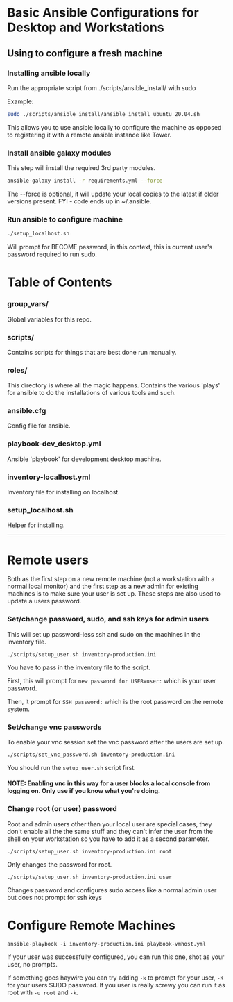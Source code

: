 # Basic Ansible Configurations for Desktop and Workstations

## Using to configure a fresh machine ##

### Installing ansible locally ###

Run the appropriate script from ./scripts/ansible_install/ with sudo

Example:
```bash
sudo ./scripts/ansible_install/ansible_install_ubuntu_20.04.sh
```

This allows you to use ansible locally to configure the machine as opposed to registering it with a remote ansible instance like Tower.

### Install ansible galaxy modules ###
This step will install the required 3rd party modules.
```bash
ansible-galaxy install -r requirements.yml --force
```
 The --force is optional, it will update your local copies to the latest if older versions present.  FYI - code ends up in ~/.ansible.

### Run ansible to configure machine ###

```bash
./setup_localhost.sh
```

Will prompt for BECOME password, in this context, this is current user's password required to run sudo.

# Table of Contents #

### group_vars/ ###
Global variables for this repo.

### scripts/ ###
Contains scripts for things that are best done run manually.

### roles/ ###
This directory is where all the magic happens.  Contains the various 'plays' for ansible to do the installations of various tools and such.

### ansible.cfg ###
Config file for ansible.

### playbook-dev_desktop.yml ###
Ansible 'playbook' for development desktop machine.

### inventory-localhost.yml ###
Inventory file for installing on localhost.

### setup_localhost.sh ###
Helper for installing.

* * *

# Remote users #

Both as the first step on a new remote machine (not a workstation with a normal local monitor) and the first step as a new admin for existing machines is to make sure your user is set up.  These steps are also used to update a users password.

### Set/change password, sudo, and ssh keys for admin users
This will set up password-less ssh and sudo on the machines in the inventory file.
```
./scripts/setup_user.sh inventory-production.ini
```
You have to pass in the inventory file to the script.

First, this will prompt for `new password for USER=user:` which is your user password.

Then, it prompt for `SSH password:` which is the root password on the remote system.

### Set/change vnc passwords
To enable your vnc session set the vnc password after the users are set up.
```
./scripts/set_vnc_password.sh inventory-production.ini
```
You should run the `setup_user.sh` script first.

#### NOTE: Enabling vnc in this way for a user blocks a local console from logging on.  Only use if you know what you're doing.

### Change root (or user) password
Root and admin users other than your local user are special cases, they don't enable all the the same stuff and they can't infer the user from the shell on your workstation so you have to add it as a second parameter.
```
./scripts/setup_user.sh inventory-production.ini root
```
Only changes the password for root.

```
./scripts/setup_user.sh inventory-production.ini user
```
Changes password and configures sudo access like a normal admin user but does not prompt for ssh keys

# Configure Remote Machines #

```
ansible-playbook -i inventory-production.ini playbook-vmhost.yml
```
If your user was successfully configured, you can run this one, shot as your user, no prompts.

If something goes haywire you can try adding `-k` to prompt for your user, `-K` for your users SUDO password.  If you user is really screwy you can run it as root with `-u root` and `-k`.
